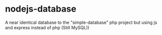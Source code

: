 # nodejs-database
A near identical database to the "simple-database" php project but using js and express instead of php (Still MySQL))
